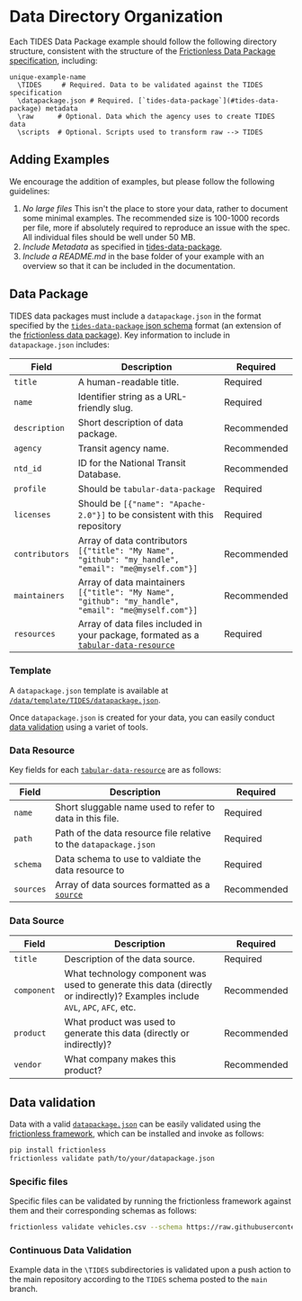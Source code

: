 # Data Directory Organization

Each TIDES Data Package example should follow the following directory structure, consistent with the structure of the [Frictionless Data Package specification](https://specs.frictionlessdata.io/data-package/), including:

```
unique-example-name
  \TIDES     # Required. Data to be validated against the TIDES specification
  \datapackage.json # Required. [`tides-data-package`](#tides-data-package) metadata
  \raw      # Optional. Data which the agency uses to create TIDES data
  \scripts  # Optional. Scripts used to transform raw --> TIDES
```

## Adding Examples

We encourage the addition of examples, but please follow the following guidelines:

1. *No large files* This isn't the place to store your data, rather to document some minimal examples.  The recommended size is 100-1000 records per file, more if absolutely required to reproduce an issue with the spec.  All individual files should be well under 50 MB.  
2. *Include Metadata* as specified in [tides-data-package](#data-package).
3. *Include a README.md* in the base folder of your example with an overview so that it can be included in the documentation.

## Data Package

TIDES data packages must include a `datapackage.json` in the format specified by the [`tides-data-package` json schema](https://raw.githubusercontent.com/TIDES-transit/TIDES/main/spec/tides-data-package.json) format (an extension of the [frictionless data package](https://specs.frictionlessdata.io/data-package/)).  Key information to include in `datapackage.json` includes:

| **Field** | **Description** | **Required** |
| --------- | --------------- | ------------ |
| `title` | A human-readable title. | Required |
| `name` | Identifier string as a URL-friendly slug. | Required |
| `description` | Short description of data package. | Recommended |
| `agency` | Transit agency name. | Recommended |
| `ntd_id` | ID for the National Transit Database. | Recommended |
| `profile` | Should be `tabular-data-package` | Required |
| `licenses` | Should be `[{"name": "Apache-2.0"}]` to be consistent with this repository | Required |
| `contributors` | Array of data contributors `[{"title": "My Name", "github": "my_handle", "email": "me@myself.com"}]` | Recommended |
| `maintainers` |  Array of data maintainers `[{"title": "My Name", "github": "my_handle", "email": "me@myself.com"}]` | Recommended |
| `resources` | Array of data files included in your package, formated as a [`tabular-data-resource`](#data-resource)| Required |

### Template

A `datapackage.json` template is available at [`/data/template/TIDES/datapackage.json`](https://raw.githubusercontent.com/TIDES-transit/TIDES/main/data/template/TIDES/datapackage.json).

Once `datapackage.json` is created for your data, you can easily conduct [data validation](#data-validation) using a variet of tools.

### Data Resource

Key fields for each [`tabular-data-resource`](https://specs.frictionlessdata.io/tabular-data-resource/) are as follows:

| **Field** | **Description** | **Required** |
| --------- | --------------- | ------------ |
| `name` | Short sluggable name used to refer to data in this file. | Required |
| `path` | Path of the data resource file relative to the `datapackage.json` | Required |
| `schema` | Data schema to use to valdiate the data resource to | Required |
| `sources` | Array of data sources formatted as a [`source`](#data-source) | Recommended |

### Data Source

| **Field** | **Description** | **Required** |
| --------- | --------------- | ------------ |
| `title` | Description of the data source. | Required |
| `component` | What technology component was used to generate this data (directly or indirectly)? Examples include `AVL`, `APC`, `AFC`, etc.  | Recommended |
| `product` | What product was used to generate this data (directly or indirectly)? | Recommended |
| `vendor` | What company makes this product? | Recommended |

## Data validation

Data with a valid [`datapackage.json`](#data-package) can be easily validated using the [frictionless framework](https://framework.frictionlessdata.io/), which can be installed and invoke as follows:

```bash
pip install frictionless
frictionless validate path/to/your/datapackage.json
```

### Specific files

Specific files can be validated by running the frictionless framework against them and their corresponding schemas as follows:

```sh
frictionless validate vehicles.csv --schema https://raw.githubusercontent.com/TIDES-transit/TIDES/main/spec/vehicles.schema.json
```

### Continuous Data Validation

Example data in the `\TIDES` subdirectories is validated upon a push action to the main repository according to the `TIDES` schema posted to the `main` branch.
